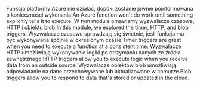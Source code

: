 <span data-ttu-id="a326d-101">Funkcja platformy Azure nie działać, dopóki zostanie jawnie poinformowana o konieczności wykonania.</span><span class="sxs-lookup"><span data-stu-id="a326d-101">An Azure function won't do work until something explicitly tells it to execute.</span></span> <span data-ttu-id="a326d-102">W tym module omawiamy wyzwalacze czasowe, HTTP i obiektu blob.</span><span class="sxs-lookup"><span data-stu-id="a326d-102">In this module, we explored the timer, HTTP, and blob triggers.</span></span> <span data-ttu-id="a326d-103">Wyzwalacze czasowe sprawdzają się świetnie, jeśli funkcja ma być wykonywana spójnie w określonym czasie.</span><span class="sxs-lookup"><span data-stu-id="a326d-103">Timer triggers are great when you need to execute a function at a consistent time.</span></span> <span data-ttu-id="a326d-104">Wyzwalacze HTTP umożliwiają wykonywanie logiki po otrzymaniu danych ze źródła zewnętrznego.</span><span class="sxs-lookup"><span data-stu-id="a326d-104">HTTP triggers allow you to execute logic when you receive data from an outside source.</span></span> <span data-ttu-id="a326d-105">Wyzwalacze obiektów blob umożliwiają odpowiadanie na dane przechowywane lub aktualizowane w chmurze.</span><span class="sxs-lookup"><span data-stu-id="a326d-105">Blob triggers allow you to respond to data that's stored or updated in the cloud.</span></span>
